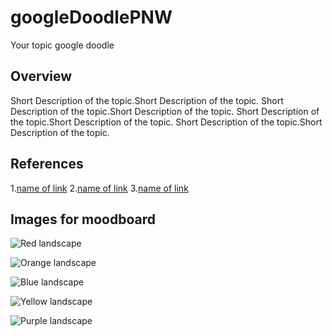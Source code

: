 # googleDoodlePNW
Your topic google doodle

## Overview
Short Description of the topic.Short Description of the topic.
Short Description of the topic.Short Description of the topic.
Short Description of the topic.Short Description of the topic.
Short Description of the topic.Short Description of the topic.

## References

1.[name of link](https://)
2.[name of link](https://)
3.[name of link](https://)

## Images for moodboard

![Red landscape](http://wallup.net/wp-content/uploads/2015/12/66430-landscape-artwork-Firewatch-nature-minimalism-video_games-Campo_Santo-748x421.jpg)

![Orange landscape](http://wlogmop.nl/wp-content/uploads/2016/03/flatdesignlandschap2.png)

![Blue landscape](http://wlogmop.nl/wp-content/uploads/2016/03/Naamloos-1.png)

![Yellow landscape](https://www.camposanto.com/external/wallpapers/Launch_Yellow/FWY_iphone5_parallax.jpg)

![Purple landscape](https://blog.spoongraphics.co.uk/wp-content/uploads/2017/landscape-illustrations/5.jpg)

